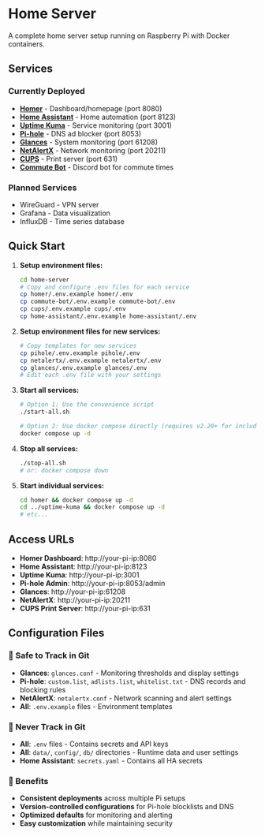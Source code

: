 
# Home Server

A complete home server setup running on Raspberry Pi with Docker containers.

## Services

### Currently Deployed
- **[Homer](./homer/)** - Dashboard/homepage (port 8080)
- **[Home Assistant](./home-assistant/)** - Home automation (port 8123)
- **[Uptime Kuma](./uptime-kuma/)** - Service monitoring (port 3001)
- **[Pi-hole](./pihole/)** - DNS ad blocker (port 8053)
- **[Glances](./glances/)** - System monitoring (port 61208)
- **[NetAlertX](./netalertx/)** - Network monitoring (port 20211)
- **[CUPS](./cups/)** - Print server (port 631)
- **[Commute Bot](./commute-bot/)** - Discord bot for commute times

### Planned Services
- WireGuard - VPN server
- Grafana - Data visualization
- InfluxDB - Time series database

## Quick Start

1. **Setup environment files:**
   ```bash
   cd home-server
   # Copy and configure .env files for each service
   cp homer/.env.example homer/.env
   cp commute-bot/.env.example commute-bot/.env
   cp cups/.env.example cups/.env
   cp home-assistant/.env.example home-assistant/.env
   ```

2. **Setup environment files for new services:**
   ```bash
   # Copy templates for new services
   cp pihole/.env.example pihole/.env
   cp netalertx/.env.example netalertx/.env
   cp glances/.env.example glances/.env
   # Edit each .env file with your settings
   ```

3. **Start all services:**
   ```bash
   # Option 1: Use the convenience script
   ./start-all.sh
   
   # Option 2: Use docker compose directly (requires v2.20+ for include support)
   docker compose up -d
   ```

3. **Stop all services:**
   ```bash
   ./stop-all.sh
   # or: docker compose down
   ```

4. **Start individual services:**
   ```bash
   cd homer && docker compose up -d
   cd ../uptime-kuma && docker compose up -d
   # etc...
   ```

## Access URLs

- **Homer Dashboard**: http://your-pi-ip:8080
- **Home Assistant**: http://your-pi-ip:8123
- **Uptime Kuma**: http://your-pi-ip:3001
- **Pi-hole Admin**: http://your-pi-ip:8053/admin
- **Glances**: http://your-pi-ip:61208
- **NetAlertX**: http://your-pi-ip:20211
- **CUPS Print Server**: http://your-pi-ip:631

## Configuration Files

### 📁 Safe to Track in Git
- **Glances**: `glances.conf` - Monitoring thresholds and display settings
- **Pi-hole**: `custom.list`, `adlists.list`, `whitelist.txt` - DNS records and blocking rules  
- **NetAlertX**: `netalertx.conf` - Network scanning and alert settings
- **All**: `.env.example` files - Environment templates

### 🚫 Never Track in Git  
- **All**: `.env` files - Contains secrets and API keys
- **All**: `data/`, `config/`, `db/` directories - Runtime data and user settings
- **Home Assistant**: `secrets.yaml` - Contains all HA secrets

### 🎯 Benefits
- **Consistent deployments** across multiple Pi setups
- **Version-controlled configurations** for Pi-hole blocklists and DNS
- **Optimized defaults** for monitoring and alerting
- **Easy customization** while maintaining security
